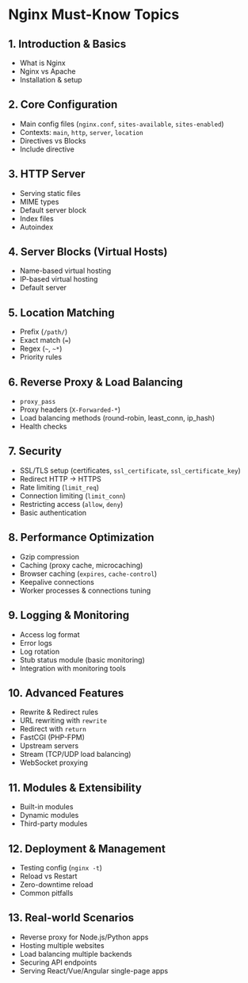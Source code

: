# Nginx Must-Know Topics

## 1. Introduction & Basics
  - What is Nginx
  - Nginx vs Apache
  - Installation & setup

## 2. Core Configuration
  - Main config files (`nginx.conf`, `sites-available`, `sites-enabled`)
  - Contexts: `main`, `http`, `server`, `location`
  - Directives vs Blocks
  - Include directive

## 3. HTTP Server
  - Serving static files
  - MIME types
  - Default server block
  - Index files
  - Autoindex

## 4. Server Blocks (Virtual Hosts)
  - Name-based virtual hosting
  - IP-based virtual hosting
  - Default server

## 5. Location Matching
  - Prefix (`/path/`)
  - Exact match (`=`)
  - Regex (`~`, `~*`)
  - Priority rules

## 6. Reverse Proxy & Load Balancing
  - `proxy_pass`
  - Proxy headers (`X-Forwarded-*`)
  - Load balancing methods (round-robin, least_conn, ip_hash)
  - Health checks

## 7. Security
  - SSL/TLS setup (certificates, `ssl_certificate`, `ssl_certificate_key`)
  - Redirect HTTP → HTTPS
  - Rate limiting (`limit_req`)
  - Connection limiting (`limit_conn`)
  - Restricting access (`allow`, `deny`)
  - Basic authentication

## 8. Performance Optimization
  - Gzip compression
  - Caching (proxy cache, microcaching)
  - Browser caching (`expires`, `cache-control`)
  - Keepalive connections
  - Worker processes & connections tuning

## 9. Logging & Monitoring
  - Access log format
  - Error logs
  - Log rotation
  - Stub status module (basic monitoring)
  - Integration with monitoring tools

## 10. Advanced Features
  - Rewrite & Redirect rules
  - URL rewriting with `rewrite`
  - Redirect with `return`
  - FastCGI (PHP-FPM)
  - Upstream servers
  - Stream (TCP/UDP load balancing)
  - WebSocket proxying

## 11. Modules & Extensibility
  - Built-in modules
  - Dynamic modules
  - Third-party modules

## 12. Deployment & Management
  - Testing config (`nginx -t`)
  - Reload vs Restart
  - Zero-downtime reload
  - Common pitfalls

## 13. Real-world Scenarios
  - Reverse proxy for Node.js/Python apps
  - Hosting multiple websites
  - Load balancing multiple backends
  - Securing API endpoints
  - Serving React/Vue/Angular single-page apps
